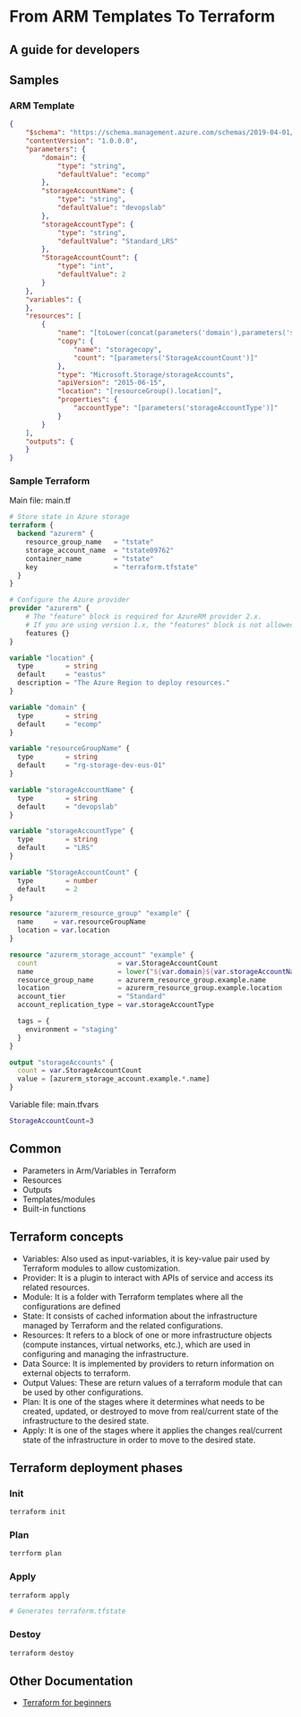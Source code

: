 # From ARM Templates To Terraform
## A guide for developers

## Samples

### ARM Template
```json
{
    "$schema": "https://schema.management.azure.com/schemas/2019-04-01/deploymentTemplate.json#",
    "contentVersion": "1.0.0.0",
    "parameters": {
        "domain": {
            "type": "string",
            "defaultValue": "ecomp"
        },
        "storageAccountName": {
            "type": "string",
            "defaultValue": "devopslab"
        },
        "storageAccountType": {
            "type": "string",
            "defaultValue": "Standard_LRS"
        },
        "StorageAccountCount": {
            "type": "int",
            "defaultValue": 2
        }
    },
    "variables": {
    },
    "resources": [
        {
            "name": "[toLower(concat(parameters('domain'),parameters('storageAccountName'),copyIndex())))]",
            "copy": {
                "name": "storagecopy",
                "count": "[parameters('StorageAccountCount')]"
            },
            "type": "Microsoft.Storage/storageAccounts",
            "apiVersion": "2015-06-15",
            "location": "[resourceGroup().location]",
            "properties": {
                "accountType": "[parameters('storageAccountType')]"
            }
        }
    ],
    "outputs": {
    }
}
```

### Sample Terraform

Main file: main.tf

```terraform
# Store state in Azure storage
terraform {
  backend "azurerm" {
    resource_group_name   = "tstate"
    storage_account_name  = "tstate09762"
    container_name        = "tstate"
    key                   = "terraform.tfstate"
  }
}

# Configure the Azure provider
provider "azurerm" { 
    # The "feature" block is required for AzureRM provider 2.x. 
    # If you are using version 1.x, the "features" block is not allowed.
    features {}
}

variable "location" {
  type        = string
  default     = "eastus"
  description = "The Azure Region to deploy resources."
}

variable "domain" {
  type        = string
  default     = "ecomp"
}

variable "resourceGroupName" {
  type        = string
  default     = "rg-storage-dev-eus-01"
}

variable "storageAccountName" {
  type        = string
  default     = "devopslab"
}

variable "storageAccountType" {
  type        = string
  default     = "LRS"
}

variable "StorageAccountCount" {
  type        = number
  default     = 2
}

resource "azurerm_resource_group" "example" {
  name     = var.resourceGroupName
  location = var.location
}

resource "azurerm_storage_account" "example" {
  count                    = var.StorageAccountCount
  name                     = lower("${var.domain}${var.storageAccountName}${count.index}")
  resource_group_name      = azurerm_resource_group.example.name
  location                 = azurerm_resource_group.example.location
  account_tier             = "Standard"
  account_replication_type = var.storageAccountType

  tags = {
    environment = "staging"
  }
}

output "storageAccounts" {
  count = var.StorageAccountCount
  value = [azurerm_storage_account.example.*.name]
}
```

Variable file: main.tfvars

```bash
StorageAccountCount=3
```

## Common

- Parameters in Arm/Variables in Terraform
- Resources
- Outputs
- Templates/modules
- Built-in functions


## Terraform concepts

- Variables: Also used as input-variables, it is key-value pair used by Terraform modules to allow customization.
- Provider: It is a plugin to interact with APIs of service and access its related resources.
- Module: It is a folder with Terraform templates where all the configurations are defined
- State: It consists of cached information about the infrastructure managed by Terraform and the related configurations.
- Resources: It refers to a block of one or more infrastructure objects (compute instances, virtual networks, etc.), which are used in configuring and managing the infrastructure.
- Data Source: It is implemented by providers to return information on external objects to terraform.
- Output Values: These are return values of a terraform module that can be used by other configurations.
- Plan: It is one of the stages where it determines what needs to be created, updated, or destroyed to move from real/current state of the infrastructure to the desired state.
- Apply: It is one of the stages where it applies the changes real/current state of the infrastructure in order to move to the desired state.

## Terraform deployment phases

### Init

```bash
terraform init
```

### Plan

```bash
terrform plan
```

### Apply

```bash
terraform apply

# Generates terraform.tfstate
```

### Destoy

```bash
terraform destoy
```

## Other Documentation

- [Terraform for beginners](https://geekflare.com/terraform-for-beginners/)
